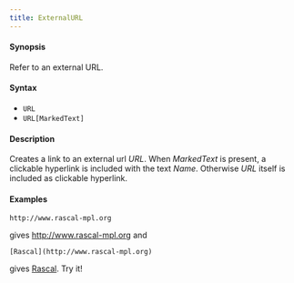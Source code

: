 ```yaml
---
title: ExternalURL
---
```


#### Synopsis

Refer to an external URL.

#### Syntax

* `URL`
* `URL[MarkedText]`


#### Description

Creates a link to an external url _URL_.
When _MarkedText_ is present, a clickable hyperlink is included with the text _Name_.
Otherwise _URL_ itself is included as clickable hyperlink.

#### Examples

```
http://www.rascal-mpl.org
```
gives http://www.rascal-mpl.org and
```
[Rascal](http://www.rascal-mpl.org)
```
gives [Rascal](http://www.rascal-mpl.org). Try it!



